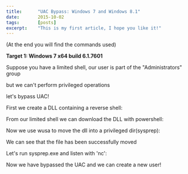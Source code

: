 ```yaml
---
title: 		"UAC Bypass: Windows 7 and Windows 8.1"
date:		2015-10-02
tags:		[posts]
excerpt: 	"This is my first article, I hope you like it!"
---
```

(At the end you will find the commands used)

**Target 1: Windows 7 x64 build 6.1.7601**

Suppose you have a limited shell, our user is part of the "Administrators" group
<img src="{{ site.url }}{{ site.baseurl }}/images/uacbypass1.png" alt="">

but we can't perform privileged operations
<img src="{{ site.url }}{{ site.baseurl }}/images/uacbypass2.png" alt="">

let's bypass UAC!

First we create a DLL containing a reverse shell:
<img src="{{ site.url }}{{ site.baseurl }}/images/uacbypass3.png" alt="">

From our limited shell we can download the DLL with powershell:
<img src="{{ site.url }}{{ site.baseurl }}/images/uacbypass4.png" alt="">

Now we use wusa to move the dll into a privileged dir(sysprep):
<img src="{{ site.url }}{{ site.baseurl }}/images/uacbypass5.png" alt="">

We can see that the file has been successfully moved
<img src="{{ site.url }}{{ site.baseurl }}/images/uacbypass6.png" alt="">

Let's run sysprep.exe and listen with 'nc':
<img src="{{ site.url }}{{ site.baseurl }}/images/uacbypass7.png" alt="">

Now we have bypassed the UAC and we can create a new user!
<img src="{{ site.url }}{{ site.baseurl }}/images/uacbypass8.png" alt="">
<img src="{{ site.url }}{{ site.baseurl }}/images/uacbypass9.png" alt="">
